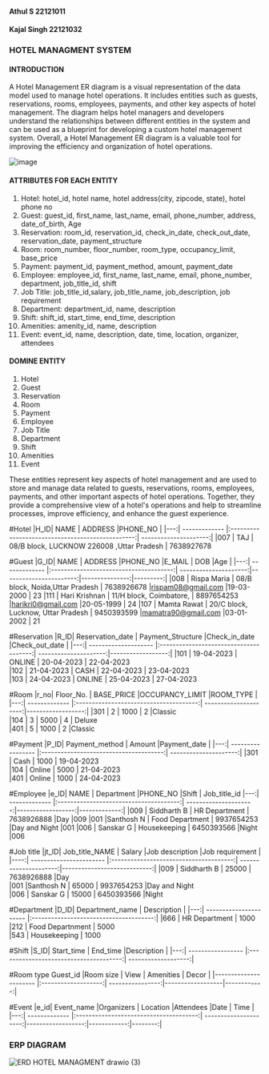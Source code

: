 #### Athul S 22121011
#### Kajal Singh 22121032

### HOTEL MANAGMENT SYSTEM
#### INTRODUCTION
A Hotel Management ER diagram is a visual representation of the data model used to manage hotel operations. It includes entities such as guests, reservations, rooms, employees, payments, and other key aspects of hotel management. The diagram helps hotel managers and developers understand the relationships between different entities in the system and can be used as a blueprint for developing a custom hotel management system. Overall, a Hotel Management ER diagram is a valuable tool for improving the efficiency and organization of hotel operations.


![image](https://github.com/Unsteadyme/MBA-BDM/assets/125996860/c0c0b89b-92f0-49c8-991c-42d645b6c0eb)

#### ATTRIBUTES FOR EACH ENTITY
1. Hotel: hotel_id, hotel name, hotel address(city, zipcode, state), hotel phone no
2. Guest: guest_id, first_name, last_name, email, phone_number, address, date_of_birth, Age 
3. Reservation: room_id, reservation_id, check_in_date, check_out_date, reservation_date, payment_structure
4. Room:  room_number, floor_number, room_type, occupancy_limit, base_price
5. Payment: payment_id, payment_method, amount, payment_date
6. Employee: employee_id, first_name, last_name, email, phone_number, department, job_title_id, shift
7. Job Title: job_title_id,salary, job_title_name, job_description, job requirement
8. Department: department_id, name, description
9. Shift: shift_id, start_time, end_time, description
10. Amenities: amenity_id, name, description
11. Event: event_id, name, description, date, time, location, organizer, attendees


#### DOMINE ENTITY
1. Hotel
2. Guest
3. Reservation
4. Room
5. Payment
6. Employee
7. Job Title
8. Department
9. Shift
10. Amenities
11. Event

These entities represent key aspects of hotel management and are used to store and manage data related to guests, reservations, rooms, employees, payments, and other important aspects of hotel operations. Together, they provide a comprehensive view of a hotel's operations and help to streamline processes, improve efficiency, and enhance the guest experience.



#Hotel
|H_ID| NAME          | ADDRESS                                          |PHONE_NO               |
|---:| ------------- |:------------------------------------------------:| ---------------------:|
|007 | TAJ           | 08/B block, LUCKNOW 226008 ,Uttar Pradesh        | 7638927678            
                                               
                                              
#Guest
|G_ID| NAME          | ADDRESS                                |PHONE_NO               |E_MAIL                  | DOB            |Age       |
|---:| ------------- |:--------------------------------------:| ---------------------:|-----------------------:|---------------:|---------:|
|008 | Rispa Maria   | 08/B block, Noida,Uttar Pradesh        | 7638926678            |rispam08@gmail.com      |19-03-2000      | 23
|111 | Hari Krishnan | 11/H block, Coimbatore,                | 8897654253            |harikri0@gmail.com      |20-05-1999      | 24
|107 | Mamta Rawat   | 20/C block, Lucknow, Uttar Pradesh     | 9450393599            |mamatra90@gmail.com     |03-01-2002      | 21


#Reservation
|R_ID| Reservation_date     | Payment_Structure                      |Check_in_date          |Check_out_date     | 
|---:| -------------------- |:--------------------------------------:| ---------------------:|------------------:|
|101 | 19-04-2023           | ONLINE                                 | 20-04-2023            | 22-04-2023     
|102 | 21-04-2023           | CASH                                   | 22-04-2023            | 23-04-2023    
|103 | 24-04-2023           | ONLINE                                 | 25-04-2023            | 27-04-2023     


#Room
|r_no| Floor_No.     | BASE_PRICE                             |OCCUPANCY_LIMIT        |ROOM_TYPE          | 
|---:| ------------- |:--------------------------------------:| ---------------------:|------------------:|
|301 | 2             | 1000                                   | 2                     |Classic     
|104 | 3             | 5000                                   | 4                     |  Deluxe   
|401 | 5             | 1000                                   | 2                     |Classic     


#Payment
|P_ID| Payment_method    | Amount                                 |Payment_date           |
|---:| ----------------- |:--------------------------------------:| ---------------------:|
|301 | Cash              | 1000                                   | 19-04-2023                      
|104 | Online            | 5000                                   | 21-04-2023                     
|401 | Online            | 1000                                   | 24-04-2023                        



#Employee
|e_ID| NAME          | Department                             |PHONE_NO               |Shift              | Job_title_id
|---:| ------------- |:--------------------------------------:| ---------------------:|------------------:|-------------:|
|009 | Siddharth B   | HR Department                          | 7638926888            |Day                |009
|001 |Santhosh N     | Food Department                        | 9937654253            |Day and Night      |001
|006 | Sanskar G     | Housekeeping                           | 6450393566            |Night              |006


#Job title
|jt_ID| Job_title_NAME          | Salary                                 |Job description        |Job requirement              | 
|----:| ----------------------- |:--------------------------------------:| ---------------------:|----------------------------:|
|009  | Siddharth B             | 25000                                  | 7638926888            |Day   
|001  |Santhosh N               | 65000                                  | 9937654253            |Day and Night  
|006  | Sanskar G               | 15000                                  | 6450393566            |Night    

#Department
|D_ID| Department_name        | Description                            |
|---:| ---------------------- |:--------------------------------------:| 
|666 | HR Department          | 1000                                                        
|212 | Food Departnment       | 5000                                                     
|543 | Housekeeping           | 1000                                   


#Shift
|S_ID| Start_time        | End_time                               |Description          |
|---:| ----------------- |:--------------------------------------:| -------------------:|
             


#Room type 
Guest_id                |Room size            | View             | Amenities        | Decor       | 
|---------------------- |:-------------------:| ----------------:|------------------|------------:|


#Event
|e_id| Event_name    |Organizers                              | Location              |Attendees          |Date         | Time   |
|---:| ------------- |:--------------------------------------:| ---------------------:|------------------:|------------:|--------:|










### ERP DIAGRAM
![ERD HOTEL MANAGMENT drawio (3)](https://user-images.githubusercontent.com/125996860/234365150-f12ca925-397e-42cc-a735-f6911e1f6e42.png)



